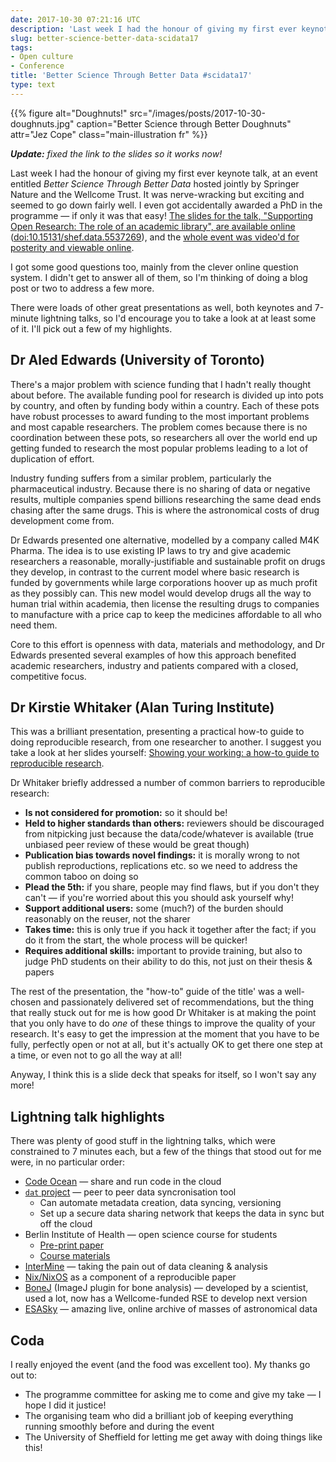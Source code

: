 ```yaml
---
date: 2017-10-30 07:21:16 UTC
description: 'Last week I had the honour of giving my first ever keynote talk, at an event entitled *Better Science Through Better Data* hosted jointly by Springer Nature and the Wellcome Trust.'
slug: better-science-better-data-scidata17
tags:
- Open culture
- Conference
title: 'Better Science Through Better Data #scidata17'
type: text
---
```


{{% figure alt="Doughnuts!"
src="/images/posts/2017-10-30-doughnuts.jpg"
caption="Better Science through Better Doughnuts"
attr="Jez Cope"
class="main-illustration fr" %}}

***Update:** fixed the link to the slides so it works now!*

Last week I had the honour of giving my first ever keynote talk, at an event entitled *Better Science Through Better Data* hosted jointly by Springer Nature and the Wellcome Trust. It was nerve-wracking but exciting and seemed to go down fairly well. I even got accidentally awarded a PhD in the programme — if only it was that easy! [The slides for the talk, "Supporting Open Research: The role of an academic library", are available online](http://jcope.shef.ac.uk/talks/2017-10-25-scidata17-libraries-open-research.html) ([doi:10.15131/shef.data.5537269](https://doi.org/10.15131/shef.data.5537269)), and the [whole event was video'd for posterity and viewable online](https://www.facebook.com/scientificdata/videos/1411142115680822/).

I got some good questions too, mainly from the clever online question system. I didn't get to answer all of them, so I'm thinking of doing a blog post or two to address a few more.

There were loads of other great presentations as well, both keynotes and 7-minute lightning talks, so I'd encourage you to take a look at at least some of it. I'll pick out a few of my highlights.

## Dr Aled Edwards (University of Toronto)

There's a major problem with science funding that I hadn't really thought about before. The available funding pool for research is divided up into pots by country, and often by funding body within a country. Each of these pots have robust processes to award funding to the most important problems and most capable researchers. The problem comes because there is no coordination between these pots, so researchers all over the world end up getting funded to research the most popular problems leading to a lot of duplication of effort.

Industry funding suffers from a similar problem, particularly the pharmaceutical industry. Because there is no sharing of data or negative results, multiple companies spend billions researching the same dead ends chasing after the same drugs. This is where the astronomical costs of drug development come from.

Dr Edwards presented one alternative, modelled by a company called M4K Pharma. The idea is to use existing IP laws to try and give academic researchers a reasonable, morally-justifiable and sustainable profit on drugs they develop, in contrast to the current model where basic research is funded by governments while large corporations hoover up as much profit as they possibly can. This new model would develop drugs all the way to human trial within academia, then license the resulting drugs to companies to manufacture with a price cap to keep the medicines affordable to all who need them.

Core to this effort is openness with data, materials and methodology, and Dr Edwards presented several examples of how this approach benefited academic researchers, industry and patients compared with a closed, competitive focus.

## Dr Kirstie Whitaker (Alan Turing Institute)

This was a brilliant presentation, presenting a practical how-to guide to doing reproducible research, from one researcher to another. I suggest you take a look at her slides yourself: [Showing your working: a how-to guide to reproducible research][Whitaker slides].

[Whitaker slides]: https://doi.org/10.6084/m9.figshare.5537101.v1

Dr Whitaker briefly addressed a number of common barriers to reproducible research:

-   **Is not considered for promotion:** so it should be!
-   **Held to higher standards than others:** reviewers should be discouraged from nitpicking just because the data/code/whatever is available (true unbiased peer review of these would be great though)
-   **Publication bias towards novel findings:** it is morally wrong to not publish reproductions, replications etc. so we need to address the common taboo on doing so
-   **Plead the 5th:** if you share, people may find flaws, but if you don't they can't — if you're worried about this you should ask yourself why!
-   **Support additional users:** some (much?) of the burden should reasonably on the reuser, not the sharer
-   **Takes time:** this is only true if you hack it together after the fact; if you do it from the start, the whole process will be quicker!
-   **Requires additional skills:** important to provide training, but also to judge PhD students on their ability to do this, not just on their thesis & papers

The rest of the presentation, the "how-to" guide of the title' was a well-chosen and passionately delivered set of recommendations, but the thing that really stuck out for me is how good Dr Whitaker is at making the point that you only have to do *one* of these things to improve the quality of your research. It's easy to get the impression at the moment that you have to be fully, perfectly open or not at all, but it's actually OK to get there one step at a time, or even not to go all the way at all!

Anyway, I think this is a slide deck that speaks for itself, so I won't say any more!

## Lightning talk highlights

There was plenty of good stuff in the lightning talks, which were constrained to 7 minutes each, but a few of the things that stood out for me were, in no particular order:

-   [Code Ocean](https://codeocean.com/) — share and run code in the cloud
-   [`dat` project](https://github.com/codeforscience/dat-in-the-lab) — peer to peer data syncronisation tool
    -   Can automate metadata creation, data syncing, versioning
    -   Set up a secure data sharing network that keeps the data in sync but off the cloud
-   Berlin Institute of Health — open science course for students
    -   [Pre-print paper](https://osf.io/FBVEP/)
    -   [Course materials](https://osf.io/x6892/)
-   [InterMine](http://intermine.org/) — taking the pain out of data cleaning & analysis
-   [Nix/NixOS](http://nixos.org) as a component of a reproducible paper
-   [BoneJ](http://bonej.org/) (ImageJ plugin for bone analysis) — developed by a scientist, used a lot, now has a Wellcome-funded RSE to develop next version
-   [ESASky](http://sky.esa.int) — amazing live, online archive of masses of astronomical data

## Coda

I really enjoyed the event (and the food was excellent too). My thanks go out to:

- The programme committee for asking me to come and give my take — I hope I did it justice!
- The organising team who did a brilliant job of keeping everything running smoothly before and during the event
- The University of Sheffield for letting me get away with doing things like this!
